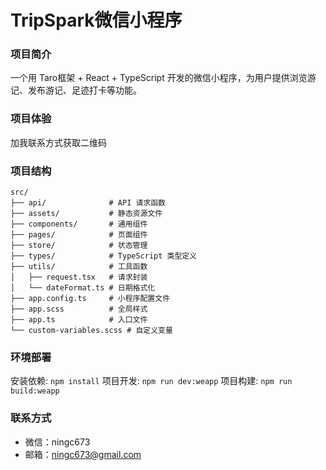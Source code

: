 # TripSpark微信小程序

### 项目简介

一个用 Taro框架 + React + TypeScript 开发的微信小程序，为用户提供浏览游记、发布游记、足迹打卡等功能。

### 项目体验

加我联系方式获取二维码

### 项目结构

```
src/
├── api/              # API 请求函数
├── assets/           # 静态资源文件
├── components/       # 通用组件
├── pages/            # 页面组件
├── store/            # 状态管理
├── types/            # TypeScript 类型定义
├── utils/            # 工具函数
│   ├── request.tsx   # 请求封装
│   └── dateFormat.ts # 日期格式化
├── app.config.ts     # 小程序配置文件
├── app.scss          # 全局样式
├── app.ts            # 入口文件
└── custom-variables.scss # 自定义变量
```

### 环境部署

安装依赖: `npm install`
项目开发: `npm run dev:weapp`
项目构建: `npm run build:weapp`


### 联系方式

- 微信：ningc673
- 邮箱：ningc673@gmail.com